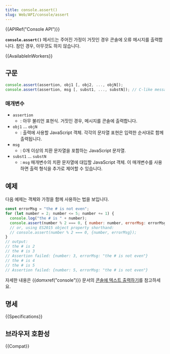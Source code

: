 ```yaml
---
title: console.assert()
slug: Web/API/console/assert
---
```


{{APIRef("Console API")}}

**`console.assert()`** 메서드는 주어진 가정이 거짓인 경우 콘솔에 오류 메시지를 출력합니다. 참인 경우, 아무것도 하지 않습니다.

{{AvailableInWorkers}}

## 구문

```js
console.assert(assertion, obj1 [, obj2, ..., objN]);
console.assert(assertion, msg [, subst1, ..., substN]); // C-like message formatting
```

### 매개변수

- `assertion`
  - : 아무 불리언 표현식. 거짓인 경우, 메시지를 콘솔에 출력합니다.
- `obj1` ... `objN`
  - : 출력에 사용할 JavaScript 객체. 각각의 문자열 표현은 입력한 순서대로 함께 출력됩니다.
- `msg`
  - : 0개 이상의 치환 문자열을 포함하는 JavaScript 문자열.
- `subst1` ... `substN`
  - : `msg` 매개변수의 치환 문자열에 대입할 JavaScript 객체. 이 매개변수를 사용하면 출력 형식을 추가로 제어할 수 있습니다.

## 예제

다음 예제는 객체와 가정을 함께 사용하는 법을 보입니다.

```js
const errorMsg = "the # is not even";
for (let number = 2; number <= 5; number += 1) {
  console.log("the # is " + number);
  console.assert(number % 2 === 0, { number: number, errorMsg: errorMsg });
  // or, using ES2015 object property shorthand:
  // console.assert(number % 2 === 0, {number, errorMsg});
}
// output:
// the # is 2
// the # is 3
// Assertion failed: {number: 3, errorMsg: "the # is not even"}
// the # is 4
// the # is 5
// Assertion failed: {number: 5, errorMsg: "the # is not even"}
```

자세한 내용은 {{domxref("console")}} 문서의 [콘솔에 텍스트 출력하기](/ko/docs/Web/API/console#콘솔에_텍스트_출력하기)를 참고하세요.

## 명세

{{Specifications}}

## 브라우저 호환성

{{Compat}}
